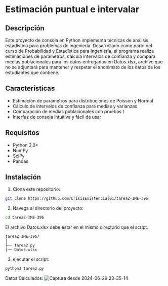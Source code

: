 # Estimación puntual e intervalar

## Descripción
Este proyecto de consola en Python implementa técnicas de análisis estadístico para problemas de ingeniería. Desarrollado 
como parte del curso de Probabilidad y Estadística para Ingeniería, el programa realiza estimaciones de parámetros, calcula intervalos de confianza y compara medias
poblacionales para los datos entregados en Datos.xlsx, archivo que no se adjuntará para mantener y respetar el anonimato de los datos de los estudiantes que contiene.

## Características
- Estimación de parámetros para distribuciones de Poisson y Normal
- Cálculo de intervalos de confianza para medias y varianzas
- Comparación de medias poblacionales con pruebas t
- Interfaz de consola intuitiva y fácil de usar

## Requisitos
- Python 3.0+
- NumPy
- SciPy
- Pandas

## Instalación
1. Clona este repositorio:
```bash
git clone https://github.com/CrisisExistencial01/tarea2-IME-396
```
2. Navega al directorio del proyecto:
```bash
cd tarea2-IME-396
```
El archivo Datos.xlsx debe estar en el mismo directorio que el script.
```
tarea2-IME-396/
│
├── tarea2.py
|── Datos.xlsx
```
3. ejecutar el script:
```bash
python3 tarea2.py
```
Datos Calculados:
![Captura desde 2024-06-29 23-35-14](https://github.com/CrisisExistencial01/tarea2-IME-396/assets/137073940/8a4981a9-9c66-4e19-b957-3e07b09df395)

